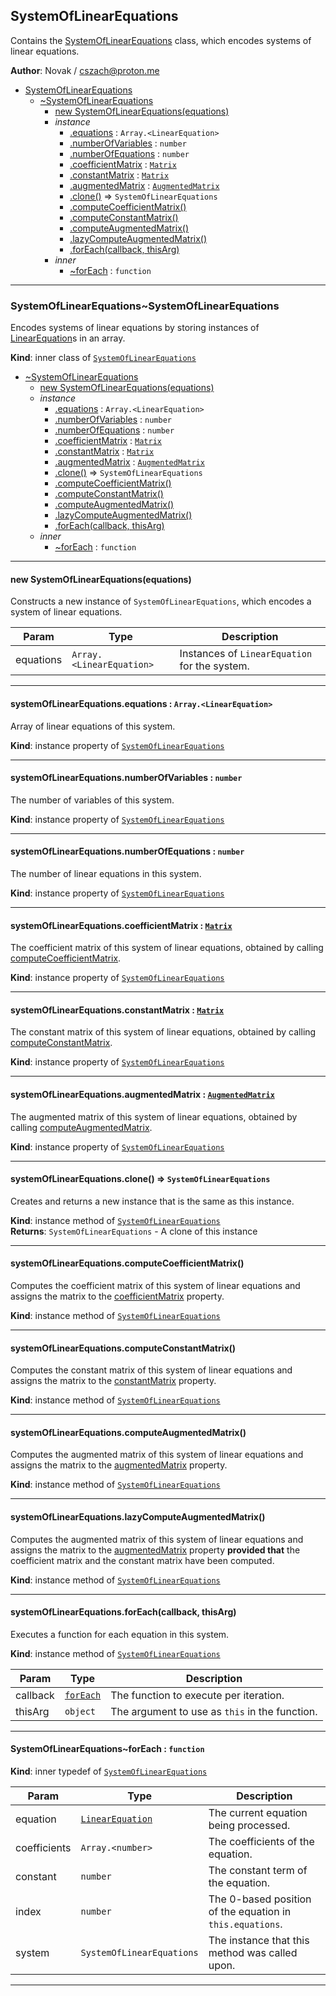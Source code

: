 <a name="module_SystemOfLinearEquations"></a>

## SystemOfLinearEquations
Contains the [SystemOfLinearEquations](#module_SystemOfLinearEquations..SystemOfLinearEquations)
class, which encodes systems of linear equations.

**Author**: Novak / <cszach@proton.me>  

* [SystemOfLinearEquations](#module_SystemOfLinearEquations)
    * [~SystemOfLinearEquations](#module_SystemOfLinearEquations..SystemOfLinearEquations)
        * [new SystemOfLinearEquations(equations)](#new_module_SystemOfLinearEquations..SystemOfLinearEquations_new)
        * _instance_
            * [.equations](#module_SystemOfLinearEquations..SystemOfLinearEquations+equations) : <code>Array.&lt;LinearEquation&gt;</code>
            * [.numberOfVariables](#module_SystemOfLinearEquations..SystemOfLinearEquations+numberOfVariables) : <code>number</code>
            * [.numberOfEquations](#module_SystemOfLinearEquations..SystemOfLinearEquations+numberOfEquations) : <code>number</code>
            * [.coefficientMatrix](#module_SystemOfLinearEquations..SystemOfLinearEquations+coefficientMatrix) : [<code>Matrix</code>](./Matrix#module_Matrix..Matrix)
            * [.constantMatrix](#module_SystemOfLinearEquations..SystemOfLinearEquations+constantMatrix) : [<code>Matrix</code>](./Matrix#module_Matrix..Matrix)
            * [.augmentedMatrix](#module_SystemOfLinearEquations..SystemOfLinearEquations+augmentedMatrix) : [<code>AugmentedMatrix</code>](./AugmentedMatrix#module_AugmentedMatrix..AugmentedMatrix)
            * [.clone()](#module_SystemOfLinearEquations..SystemOfLinearEquations+clone) ⇒ <code>SystemOfLinearEquations</code>
            * [.computeCoefficientMatrix()](#module_SystemOfLinearEquations..SystemOfLinearEquations+computeCoefficientMatrix)
            * [.computeConstantMatrix()](#module_SystemOfLinearEquations..SystemOfLinearEquations+computeConstantMatrix)
            * [.computeAugmentedMatrix()](#module_SystemOfLinearEquations..SystemOfLinearEquations+computeAugmentedMatrix)
            * [.lazyComputeAugmentedMatrix()](#module_SystemOfLinearEquations..SystemOfLinearEquations+lazyComputeAugmentedMatrix)
            * [.forEach(callback, thisArg)](#module_SystemOfLinearEquations..SystemOfLinearEquations+forEach)
        * _inner_
            * [~forEach](#module_SystemOfLinearEquations..SystemOfLinearEquations..forEach) : <code>function</code>


* * *

<a name="module_SystemOfLinearEquations..SystemOfLinearEquations"></a>

### SystemOfLinearEquations~SystemOfLinearEquations
Encodes systems of linear equations by storing instances of
[LinearEquation](./LinearEquation#module_LinearEquation..LinearEquation)s in an array.

**Kind**: inner class of [<code>SystemOfLinearEquations</code>](#module_SystemOfLinearEquations)  

* [~SystemOfLinearEquations](#module_SystemOfLinearEquations..SystemOfLinearEquations)
    * [new SystemOfLinearEquations(equations)](#new_module_SystemOfLinearEquations..SystemOfLinearEquations_new)
    * _instance_
        * [.equations](#module_SystemOfLinearEquations..SystemOfLinearEquations+equations) : <code>Array.&lt;LinearEquation&gt;</code>
        * [.numberOfVariables](#module_SystemOfLinearEquations..SystemOfLinearEquations+numberOfVariables) : <code>number</code>
        * [.numberOfEquations](#module_SystemOfLinearEquations..SystemOfLinearEquations+numberOfEquations) : <code>number</code>
        * [.coefficientMatrix](#module_SystemOfLinearEquations..SystemOfLinearEquations+coefficientMatrix) : [<code>Matrix</code>](./Matrix#module_Matrix..Matrix)
        * [.constantMatrix](#module_SystemOfLinearEquations..SystemOfLinearEquations+constantMatrix) : [<code>Matrix</code>](./Matrix#module_Matrix..Matrix)
        * [.augmentedMatrix](#module_SystemOfLinearEquations..SystemOfLinearEquations+augmentedMatrix) : [<code>AugmentedMatrix</code>](./AugmentedMatrix#module_AugmentedMatrix..AugmentedMatrix)
        * [.clone()](#module_SystemOfLinearEquations..SystemOfLinearEquations+clone) ⇒ <code>SystemOfLinearEquations</code>
        * [.computeCoefficientMatrix()](#module_SystemOfLinearEquations..SystemOfLinearEquations+computeCoefficientMatrix)
        * [.computeConstantMatrix()](#module_SystemOfLinearEquations..SystemOfLinearEquations+computeConstantMatrix)
        * [.computeAugmentedMatrix()](#module_SystemOfLinearEquations..SystemOfLinearEquations+computeAugmentedMatrix)
        * [.lazyComputeAugmentedMatrix()](#module_SystemOfLinearEquations..SystemOfLinearEquations+lazyComputeAugmentedMatrix)
        * [.forEach(callback, thisArg)](#module_SystemOfLinearEquations..SystemOfLinearEquations+forEach)
    * _inner_
        * [~forEach](#module_SystemOfLinearEquations..SystemOfLinearEquations..forEach) : <code>function</code>


* * *

<a name="new_module_SystemOfLinearEquations..SystemOfLinearEquations_new"></a>

#### new SystemOfLinearEquations(equations)
Constructs a new instance of `SystemOfLinearEquations`, which encodes a
system of linear equations.


| Param | Type | Description |
| --- | --- | --- |
| equations | <code>Array.&lt;LinearEquation&gt;</code> | Instances of `LinearEquation` for the system. |


* * *

<a name="module_SystemOfLinearEquations..SystemOfLinearEquations+equations"></a>

#### systemOfLinearEquations.equations : <code>Array.&lt;LinearEquation&gt;</code>
Array of linear equations of this system.

**Kind**: instance property of [<code>SystemOfLinearEquations</code>](#module_SystemOfLinearEquations..SystemOfLinearEquations)  

* * *

<a name="module_SystemOfLinearEquations..SystemOfLinearEquations+numberOfVariables"></a>

#### systemOfLinearEquations.numberOfVariables : <code>number</code>
The number of variables of this system.

**Kind**: instance property of [<code>SystemOfLinearEquations</code>](#module_SystemOfLinearEquations..SystemOfLinearEquations)  

* * *

<a name="module_SystemOfLinearEquations..SystemOfLinearEquations+numberOfEquations"></a>

#### systemOfLinearEquations.numberOfEquations : <code>number</code>
The number of linear equations in this system.

**Kind**: instance property of [<code>SystemOfLinearEquations</code>](#module_SystemOfLinearEquations..SystemOfLinearEquations)  

* * *

<a name="module_SystemOfLinearEquations..SystemOfLinearEquations+coefficientMatrix"></a>

#### systemOfLinearEquations.coefficientMatrix : [<code>Matrix</code>](./Matrix#module_Matrix..Matrix)
The coefficient matrix of this system of linear equations, obtained by
calling [computeCoefficientMatrix](#module_SystemOfLinearEquations..SystemOfLinearEquations+computeCoefficientMatrix).

**Kind**: instance property of [<code>SystemOfLinearEquations</code>](#module_SystemOfLinearEquations..SystemOfLinearEquations)  

* * *

<a name="module_SystemOfLinearEquations..SystemOfLinearEquations+constantMatrix"></a>

#### systemOfLinearEquations.constantMatrix : [<code>Matrix</code>](./Matrix#module_Matrix..Matrix)
The constant matrix of this system of linear equations, obtained by
calling [computeConstantMatrix](#module_SystemOfLinearEquations..SystemOfLinearEquations+computeConstantMatrix).

**Kind**: instance property of [<code>SystemOfLinearEquations</code>](#module_SystemOfLinearEquations..SystemOfLinearEquations)  

* * *

<a name="module_SystemOfLinearEquations..SystemOfLinearEquations+augmentedMatrix"></a>

#### systemOfLinearEquations.augmentedMatrix : [<code>AugmentedMatrix</code>](./AugmentedMatrix#module_AugmentedMatrix..AugmentedMatrix)
The augmented matrix of this system of linear equations, obtained by
calling [computeAugmentedMatrix](#module_SystemOfLinearEquations..SystemOfLinearEquations+computeAugmentedMatrix).

**Kind**: instance property of [<code>SystemOfLinearEquations</code>](#module_SystemOfLinearEquations..SystemOfLinearEquations)  

* * *

<a name="module_SystemOfLinearEquations..SystemOfLinearEquations+clone"></a>

#### systemOfLinearEquations.clone() ⇒ <code>SystemOfLinearEquations</code>
Creates and returns a new instance that is the same as this instance.

**Kind**: instance method of [<code>SystemOfLinearEquations</code>](#module_SystemOfLinearEquations..SystemOfLinearEquations)  
**Returns**: <code>SystemOfLinearEquations</code> - A clone of this instance  

* * *

<a name="module_SystemOfLinearEquations..SystemOfLinearEquations+computeCoefficientMatrix"></a>

#### systemOfLinearEquations.computeCoefficientMatrix()
Computes the coefficient matrix of this system of linear equations and
assigns the matrix to the [coefficientMatrix](#module_SystemOfLinearEquations..SystemOfLinearEquations+coefficientMatrix)
property.

**Kind**: instance method of [<code>SystemOfLinearEquations</code>](#module_SystemOfLinearEquations..SystemOfLinearEquations)  

* * *

<a name="module_SystemOfLinearEquations..SystemOfLinearEquations+computeConstantMatrix"></a>

#### systemOfLinearEquations.computeConstantMatrix()
Computes the constant matrix of this system of linear equations and
assigns the matrix to the [constantMatrix](#module_SystemOfLinearEquations..SystemOfLinearEquations+constantMatrix)
property.

**Kind**: instance method of [<code>SystemOfLinearEquations</code>](#module_SystemOfLinearEquations..SystemOfLinearEquations)  

* * *

<a name="module_SystemOfLinearEquations..SystemOfLinearEquations+computeAugmentedMatrix"></a>

#### systemOfLinearEquations.computeAugmentedMatrix()
Computes the augmented matrix of this system of linear equations and
assigns the matrix to the [augmentedMatrix](#module_SystemOfLinearEquations..SystemOfLinearEquations+augmentedMatrix)
property.

**Kind**: instance method of [<code>SystemOfLinearEquations</code>](#module_SystemOfLinearEquations..SystemOfLinearEquations)  

* * *

<a name="module_SystemOfLinearEquations..SystemOfLinearEquations+lazyComputeAugmentedMatrix"></a>

#### systemOfLinearEquations.lazyComputeAugmentedMatrix()
Computes the augmented matrix of this system of linear equations and
assigns the matrix to the [augmentedMatrix](#module_SystemOfLinearEquations..SystemOfLinearEquations+augmentedMatrix)
property **provided that** the coefficient matrix and the constant matrix
have been computed.

**Kind**: instance method of [<code>SystemOfLinearEquations</code>](#module_SystemOfLinearEquations..SystemOfLinearEquations)  

* * *

<a name="module_SystemOfLinearEquations..SystemOfLinearEquations+forEach"></a>

#### systemOfLinearEquations.forEach(callback, thisArg)
Executes a function for each equation in this system.

**Kind**: instance method of [<code>SystemOfLinearEquations</code>](#module_SystemOfLinearEquations..SystemOfLinearEquations)  

| Param | Type | Description |
| --- | --- | --- |
| callback | [<code>forEach</code>](#module_SystemOfLinearEquations..SystemOfLinearEquations..forEach) | The function to execute per iteration. |
| thisArg | <code>object</code> | The argument to use as `this` in the function. |


* * *

<a name="module_SystemOfLinearEquations..SystemOfLinearEquations..forEach"></a>

#### SystemOfLinearEquations~forEach : <code>function</code>
**Kind**: inner typedef of [<code>SystemOfLinearEquations</code>](#module_SystemOfLinearEquations..SystemOfLinearEquations)  

| Param | Type | Description |
| --- | --- | --- |
| equation | [<code>LinearEquation</code>](./LinearEquation#module_LinearEquation..LinearEquation) | The current equation being processed. |
| coefficients | <code>Array.&lt;number&gt;</code> | The coefficients of the equation. |
| constant | <code>number</code> | The constant term of the equation. |
| index | <code>number</code> | The 0-based position of the equation in `this.equations`. |
| system | <code>SystemOfLinearEquations</code> | The instance that this method was called upon. |


* * *

